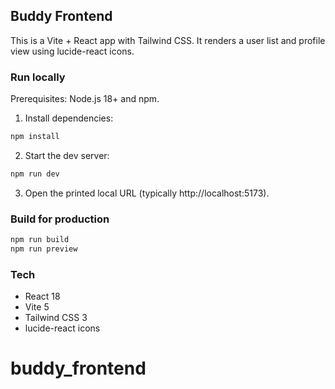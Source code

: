 ## Buddy Frontend

This is a Vite + React app with Tailwind CSS. It renders a user list and profile view using lucide-react icons.

### Run locally

Prerequisites: Node.js 18+ and npm.

1. Install dependencies:

```bash
npm install
```

2. Start the dev server:

```bash
npm run dev
```

3. Open the printed local URL (typically http://localhost:5173).

### Build for production

```bash
npm run build
npm run preview
```

### Tech

- React 18
- Vite 5
- Tailwind CSS 3
- lucide-react icons
# buddy_frontend